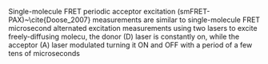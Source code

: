 Single-molecule FRET periodic acceptor excitation (smFRET-PAX)~\cite{Doose_2007} measurements are similar to single-molecule FRET microsecond alternated excitation measurements using two lasers to excite freely-diffusing molecu, the
donor (D) laser is constantly on, while the acceptor (A) laser modulated
turning it ON and OFF with a period of a few tens of microseconds